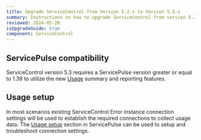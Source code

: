 ```yaml
---
title: Upgrade ServiceControl from Version 5.2.x to Version 5.3.x
summary: Instructions on how to upgrade ServiceControl from version 5.2.x to 5.3.x
reviewed: 2024-05-20
isUpgradeGuide: true
component: ServiceControl
---
```


## ServicePulse compatibility

ServiceControl version 5.3 requires a ServicePulse version greater or equal to 1.39 to utilize the new [Usage](./../../servicepulse/usage.md) summary and reporting features.

## Usage setup

In most scenarios existing ServiceControl Error instance connection settings will be used to establish the required connections to collect usage data.
The [Usage setup](./../../servicepulse/usage-config.md) section in ServicePulse can be used to setup and troubleshoot connection settings.
